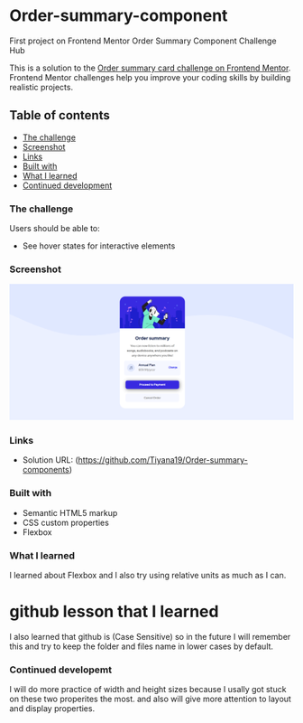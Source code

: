 # Order-summary-component
First project on Frontend Mentor Order Summary Component Challenge Hub

This is a solution to the [Order summary card challenge on Frontend Mentor](https://www.frontendmentor.io/challenges/order-summary-component-QlPmajDUj). Frontend Mentor challenges help you improve your coding skills by building realistic projects. 

## Table of contents

  - [The challenge](#the-challenge)
  - [Screenshot](#screenshot)
  - [Links](#links)
  - [Built with](#built-with)
  - [What I learned](#what-i-learned)
  - [Continued development](#continued-development)

### The challenge 

Users should be able to: 
- See hover states for interactive elements 

### Screenshot 

![Desktop](./images/screenshot.png)

### Links 

- Solution URL: (https://github.com/Tiyana19/Order-summary-components)

### Built with 

- Semantic HTML5 markup 
- CSS custom properties 
- Flexbox 

### What I learned 

I learned about Flexbox and I also try using relative units as much as I can. 

# github lesson that I learned 
I also learned that github is (Case Sensitive) so in the future I will remember this and try to keep the folder and files name in lower cases by default.

### Continued developemt 

I will do more practice of width and height sizes because I usally got stuck on these two properites the most. and also will give more attention to layout and display properties.
